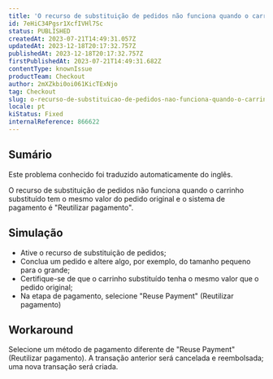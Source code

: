```yaml
---
title: 'O recurso de substituição de pedidos não funciona quando o carrinho substituído e o pedido original têm o mesmo valor'
id: 7eHiC34Pgsr1XcfIVHl7Sc
status: PUBLISHED
createdAt: 2023-07-21T14:49:31.057Z
updatedAt: 2023-12-18T20:17:32.757Z
publishedAt: 2023-12-18T20:17:32.757Z
firstPublishedAt: 2023-07-21T14:49:31.682Z
contentType: knownIssue
productTeam: Checkout
author: 2mXZkbi0oi061KicTExNjo
tag: Checkout
slug: o-recurso-de-substituicao-de-pedidos-nao-funciona-quando-o-carrinho-substituido-e-o-pedido-original-tem-o-mesmo-valor
locale: pt
kiStatus: Fixed
internalReference: 866622
---
```


## Sumário

<div class="alert alert-info">
  <p>Este problema conhecido foi traduzido automaticamente do inglês.</p>
</div>


O recurso de substituição de pedidos não funciona quando o carrinho substituído tem o mesmo valor do pedido original e o sistema de pagamento é "Reutilizar pagamento".

## Simulação



- Ative o recurso de substituição de pedidos;
- Conclua um pedido e altere algo, por exemplo, do tamanho pequeno para o grande;
- Certifique-se de que o carrinho substituído tenha o mesmo valor que o pedido original;
- Na etapa de pagamento, selecione "Reuse Payment" (Reutilizar pagamento)

## Workaround


Selecione um método de pagamento diferente de "Reuse Payment" (Reutilizar pagamento). A transação anterior será cancelada e reembolsada; uma nova transação será criada.



